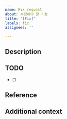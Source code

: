 ```yaml
---
name: Fix request
about: 수정해야 할 기능
title: "[Fix]"
labels: fix
assignees: ''

---
```


## Description
<!-- 수정하고자 하는 내용에 대해 설명해주세요 -->

## TODO
<!-- 해야 할 일을 작성해주세요 -->
- [ ]

## Reference
<!-- 참고 자료나 bug issue가 있다면 작성해주세요 -->

## Additional context
<!-- 추가적인 내용이 있다면 작성해주세요 -->

